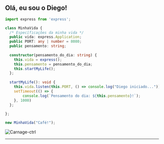 <h2> Olá, eu sou o Diego!</h2>

```typescript
import express from 'express';

class MinhaVida {
  /* Específicações da minha vida */
  public vida: express.Application;
  public PORT: any | number = 8080;
  public pensamento: string;
  
  constructor(pensamento_do_dia: string) {
    this.vida = express();
    this.pensamento = pensamento_do_dia;
    this.startMyLife();
  };
  
  startMyLife(): void {
    this.vida.listen(this.PORT, () => console.log("Diego iniciado..."));
    setTimeout(() => {
    	console.log(`Pensamento do dia: ${this.pensamento}!`);
    }, 1000)
  };
  
};

new MinhaVida("Café!");
```
<img src="https://komarev.com/ghpvc/?username=Carnage-ctrl&color=red" alt="Carnage-ctrl" /> 

---
